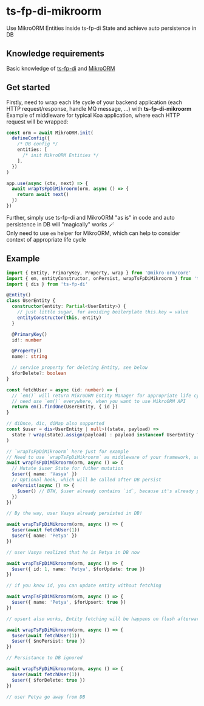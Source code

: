 # ts-fp-di-mikroorm

Use MikroORM Entities inside ts-fp-di State and achieve auto persistence in DB

## Knowledge requirements

Basic knowledge of [ts-fp-di](https://github.com/darky/ts-fp-di/) and [MikroORM](https://mikro-orm.io/)

## Get started

Firstly, need to wrap each life cycle of your backend application (each HTTP request/response, handle MQ message, ...) with **ts-fp-di-mikroorm**<br/>
Example of middleware for typical Koa application, where each HTTP request will be wrapped:

```ts
const orm = await MikroORM.init(
  defineConfig({
    /* DB config */
    entities: [
      /* init MikroORM Entities */
    ],
  })
)

app.use(async (ctx, next) => {
  await wrapTsFpDiMikroorm(orm, async () => {
    return await next()
  })
})
```

Further, simply use ts-fp-di and MikroORM "as is" in code and auto persistence in DB will "magically" works 🪄 <br/>
Only need to use `em` helper for MikroORM, which can help to consider context of appropriate life cycle

## Example

```ts
import { Entity, PrimaryKey, Property, wrap } from '@mikro-orm/core'
import { em, entityConstructor, onPersist, wrapTsFpDiMikroorm } from 'ts-fp-di-mikroorm'
import { dis } from 'ts-fp-di'

@Entity()
class UserEntity {
  constructor(entity: Partial<UserEntity>) {
    // just little sugar, for avoiding boilerplate this.key = value
    entityConstructor(this, entity)
  }

  @PrimaryKey()
  id!: number

  @Property()
  name!: string

  // service property for deleting Entity, see below
  $forDelete?: boolean
}

const fetchUser = async (id: number) => {
  // `em()` will return MikroORM Entity Manager for appropriate life cycle
  // need use `em()` everywhere, when you want to use MikroORM API
  return em().findOne(UserEntity, { id })
}

// diOnce, dic, diMap also supported
const $user = dis<UserEntity | null>((state, payload) =>
  state ? wrap(state).assign(payload) : payload instanceof UserEntity ? payload : new UserEntity(payload)
)

// `wrapTsFpDiMikroorm` here just for example
// Need to use `wrapTsFpDiMikroorm` as middleware of your framework, see example above
await wrapTsFpDiMikroorm(orm, async () => {
  // Mutate $user State for futher mutation
  $user({ name: 'Vasya' })
  // Optional hook, which will be called after DB persist
  onPersist(async () => {
    $user() // BTW, $user already contains `id`, because it's already persisted in DB
  })
})

// By the way, user Vasya already persisted in DB!

await wrapTsFpDiMikroorm(orm, async () => {
  $user(await fetchUser(1))
  $user({ name: 'Petya' })
})

// user Vasya realized that he is Petya in DB now

await wrapTsFpDiMikroorm(orm, async () => {
  $user({ id: 1, name: 'Petya', $forUpdate: true })
})

// if you know id, you can update entity without fetching

await wrapTsFpDiMikroorm(orm, async () => {
  $user({ name: 'Petya', $forUpsert: true })
})

// upsert also works, Entity fetching will be happens on flush afterwards

await wrapTsFpDiMikroorm(orm, async () => {
  $user(await fetchUser(1))
  $user({ $noPersist: true })
})

// Persistance to DB ignored

await wrapTsFpDiMikroorm(orm, async () => {
  $user(await fetchUser(1))
  $user({ $forDelete: true })
})

// user Petya go away from DB
```

